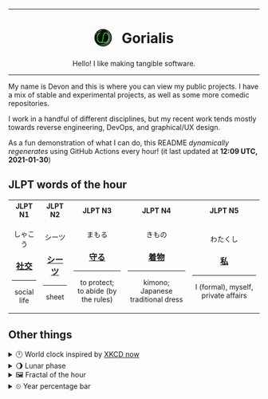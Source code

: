 ***

<h1 align="center">
<sub>
    <img src="readme/resources/avatar.png" height="36">
</sub>
&nbsp;
Gorialis
</h1>
<p align="center">
Hello! I like making tangible software.
</p>

***

My name is Devon and this is where you can view my public projects. I have a mix of stable and experimental projects, as well as some more comedic repositories.

I work in a handful of different disciplines, but my recent work tends mostly towards reverse engineering, DevOps, and graphical/UX design.

As a fun demonstration of what I can do, this README *dynamically regenerates* using GitHub Actions every hour! (it last updated at **12:09 UTC, 2021-01-30**)

<h2>JLPT words of the hour</h2>
<table>
    <tr>
        <th>JLPT N1</th>
        <th>JLPT N2</th>
        <th>JLPT N3</th>
        <th>JLPT N4</th>
        <th>JLPT N5</th>
    </tr>
    <tr>
        <td>
            <p align="center">しゃこう</p>
            <h3 align="center"><b><a href="https://jisho.org/search/%E7%A4%BE%E4%BA%A4">社交</a></b></h3>
            <hr>
            <p align="center">social life</p>
        </td>
        <td>
            <p align="center">シーツ</p>
            <h3 align="center"><b><a href="https://jisho.org/search/%E3%82%B7%E3%83%BC%E3%83%84">シーツ</a></b></h3>
            <hr>
            <p align="center">sheet</p>
        </td>
        <td>
            <p align="center">まもる</p>
            <h3 align="center"><b><a href="https://jisho.org/search/%E5%AE%88%E3%82%8B">守る</a></b></h3>
            <hr>
            <p align="center">to protect;<br> to abide (by the rules)</p>
        </td>
        <td>
            <p align="center">きもの</p>
            <h3 align="center"><b><a href="https://jisho.org/search/%E7%9D%80%E7%89%A9">着物</a></b></h3>
            <hr>
            <p align="center">kimono;<br> Japanese traditional dress</p>
        </td>
        <td>
            <p align="center">わたくし</p>
            <h3 align="center"><b><a href="https://jisho.org/search/%E7%A7%81">私</a></b></h3>
            <hr>
            <p align="center">I (formal),<wbr> myself,<wbr> private affairs</p>
        </td>
    </tr>
</table>

<h2>Other things</h2>
<details>
<summary>🕛  World clock inspired by <a href="https://xkcd.com/now">XKCD now</a></summary>

> <img src="generated/now.png" width="512">

</details>
<details>
<summary>🌖 Lunar phase</summary>

The moon is approximately 60.62% through its phase (Waning Gibbous).

</details>
<details>
<summary>&#x1f5bc; Fractal of the hour</summary>

> <img src="generated/fractal.png" width="512">

</details>
<details>
<summary>&#x23f2; Year percentage bar</summary>
<pre><code>2021 [█▁▁▁▁▁▁▁▁▁▁▁▁▁▁▁▁▁▁▁] 8.08%</code></pre>
</details>
